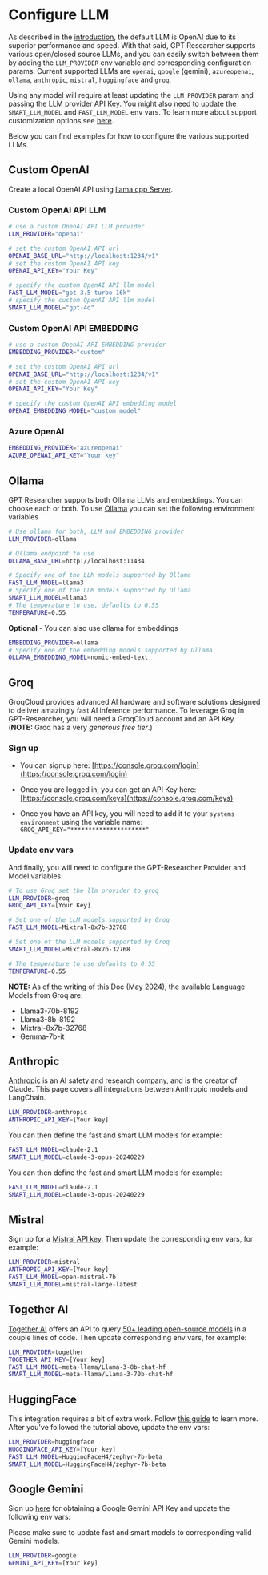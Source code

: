 # Configure LLM
As described in the [introduction](/docs/gpt-researcher/config), the default LLM is OpenAI due to its superior performance and speed. 
With that said, GPT Researcher supports various open/closed source LLMs, and you can easily switch between them by adding the `LLM_PROVIDER` env variable and corresponding configuration params.
Current supported LLMs are `openai`, `google` (gemini), `azureopenai`, `ollama`, `anthropic`, `mistral`, `huggingface` and `groq`.

Using any model will require at least updating the `LLM_PROVIDER` param and passing the LLM provider API Key. You might also need to update the `SMART_LLM_MODEL` and `FAST_LLM_MODEL` env vars.
To learn more about support customization options see [here](/gpt-researcher/config).

Below you can find examples for how to configure the various supported LLMs.

## Custom OpenAI
Create a local OpenAI API using [llama.cpp Server](https://github.com/ggerganov/llama.cpp/blob/master/examples/server/README.md#quick-start).

### Custom OpenAI API LLM
```bash
# use a custom OpenAI API LLM provider
LLM_PROVIDER="openai"

# set the custom OpenAI API url
OPENAI_BASE_URL="http://localhost:1234/v1"
# set the custom OpenAI API key
OPENAI_API_KEY="Your Key"

# specify the custom OpenAI API llm model  
FAST_LLM_MODEL="gpt-3.5-turbo-16k"
# specify the custom OpenAI API llm model  
SMART_LLM_MODEL="gpt-4o"

```
### Custom OpenAI API EMBEDDING
```bash
# use a custom OpenAI API EMBEDDING provider
EMBEDDING_PROVIDER="custom"

# set the custom OpenAI API url
OPENAI_BASE_URL="http://localhost:1234/v1"
# set the custom OpenAI API key
OPENAI_API_KEY="Your Key"

# specify the custom OpenAI API embedding model   
OPENAI_EMBEDDING_MODEL="custom_model"
```

### Azure OpenAI

```bash
EMBEDDING_PROVIDER="azureopenai"
AZURE_OPENAI_API_KEY="Your key"
```


## Ollama

GPT Researcher supports both Ollama LLMs and embeddings. You can choose each or both.
To use [Ollama](http://www.ollama.com) you can set the following environment variables

```bash
# Use ollama for both, LLM and EMBEDDING provider
LLM_PROVIDER=ollama

# Ollama endpoint to use
OLLAMA_BASE_URL=http://localhost:11434

# Specify one of the LLM models supported by Ollama
FAST_LLM_MODEL=llama3
# Specify one of the LLM models supported by Ollama 
SMART_LLM_MODEL=llama3 
# The temperature to use, defaults to 0.55
TEMPERATURE=0.55
```

**Optional** - You can also use ollama for embeddings
```bash
EMBEDDING_PROVIDER=ollama
# Specify one of the embedding models supported by Ollama 
OLLAMA_EMBEDDING_MODEL=nomic-embed-text
```

## Groq

GroqCloud provides advanced AI hardware and software solutions designed to deliver amazingly fast AI inference performance.
To leverage Groq in GPT-Researcher, you will need a GroqCloud account and an API Key. (__NOTE:__ Groq has a very _generous free tier_.)

### Sign up
- You can signup here: [https://console.groq.com/login](https://console.groq.com/login)
- Once you are logged in, you can get an API Key here: [https://console.groq.com/keys](https://console.groq.com/keys)

- Once you have an API key, you will need to add it to your `systems environment` using the variable name:
`GROQ_API_KEY="*********************"`

### Update env vars
And finally, you will need to configure the GPT-Researcher Provider and Model variables:

```bash
# To use Groq set the llm provider to groq
LLM_PROVIDER=groq
GROQ_API_KEY=[Your Key]

# Set one of the LLM models supported by Groq
FAST_LLM_MODEL=Mixtral-8x7b-32768

# Set one of the LLM models supported by Groq
SMART_LLM_MODEL=Mixtral-8x7b-32768 

# The temperature to use defaults to 0.55
TEMPERATURE=0.55
```

__NOTE:__ As of the writing of this Doc (May 2024), the available Language Models from Groq are:

* Llama3-70b-8192
* Llama3-8b-8192
* Mixtral-8x7b-32768
* Gemma-7b-it

## Anthropic
[Anthropic](https://www.anthropic.com/) is an AI safety and research company, and is the creator of Claude. This page covers all integrations between Anthropic models and LangChain.

```bash
LLM_PROVIDER=anthropic
ANTHROPIC_API_KEY=[Your key]
```

You can then define the fast and smart LLM models for example:
```bash
FAST_LLM_MODEL=claude-2.1
SMART_LLM_MODEL=claude-3-opus-20240229
```

You can then define the fast and smart LLM models for example:
```bash
FAST_LLM_MODEL=claude-2.1
SMART_LLM_MODEL=claude-3-opus-20240229
```

## Mistral
Sign up for a [Mistral API key](https://console.mistral.ai/users/api-keys/). 
Then update the corresponding env vars, for example:
```bash
LLM_PROVIDER=mistral
ANTHROPIC_API_KEY=[Your key]
FAST_LLM_MODEL=open-mistral-7b
SMART_LLM_MODEL=mistral-large-latest
```

## Together AI
[Together AI](https://www.together.ai/) offers an API to query [50+ leading open-source models](https://docs.together.ai/docs/inference-models) in a couple lines of code.
Then update corresponding env vars, for example:
```bash
LLM_PROVIDER=together
TOGETHER_API_KEY=[Your key]
FAST_LLM_MODEL=meta-llama/Llama-3-8b-chat-hf
SMART_LLM_MODEL=meta-llama/Llama-3-70b-chat-hf
```

## HuggingFace
This integration requires a bit of extra work. Follow [this guide](https://python.langchain.com/v0.1/docs/integrations/chat/huggingface/) to learn more.
After you've followed the tutorial above, update the env vars:

```bash
LLM_PROVIDER=huggingface
HUGGINGFACE_API_KEY=[Your key]
FAST_LLM_MODEL=HuggingFaceH4/zephyr-7b-beta
SMART_LLM_MODEL=HuggingFaceH4/zephyr-7b-beta
```

## Google Gemini
Sign up [here](https://ai.google.dev/gemini-api/docs/api-key) for obtaining a Google Gemini API Key and update the following env vars:

Please make sure to update fast and smart models to corresponding valid Gemini models.
```bash
LLM_PROVIDER=google
GEMINI_API_KEY=[Your key]
```
